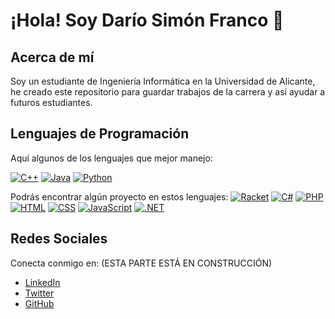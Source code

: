 # ¡Hola! Soy Darío Simón Franco 👋

## Acerca de mí
Soy un estudiante de Ingeniería Informática en la Universidad de Alicante, he creado este repositorio para guardar trabajos de la carrera y así ayudar a futuros estudiantes.

## Lenguajes de Programación
Aquí algunos de los lenguajes que mejor manejo:

[![C++](https://img.shields.io/badge/-C++-00599C?style=flat-square&logo=cplusplus&logoColor=white)](https://isocpp.org/)
[![Java](https://img.shields.io/badge/-Java-ED8B00?style=flat-square&logo=java&logoColor=white)](https://www.java.com/)
[![Python](https://img.shields.io/badge/-Python-3776AB?style=flat-square&logo=python&logoColor=white)](https://www.python.org/)

Podrás encontrar algún proyecto en estos lenguajes:
[![Racket](https://img.shields.io/badge/Racket-3C4F75?style=flat-square)](https://racket-lang.org/)
[![C#](https://img.shields.io/badge/C%23-239120?style=flat-square&logo=csharp&logoColor=white)](https://docs.microsoft.com/en-us/dotnet/csharp/)
[![PHP](https://img.shields.io/badge/PHP-777BB4?style=flat-square&logo=php&logoColor=white)](https://www.php.net/)
[![HTML](https://img.shields.io/badge/HTML-E34F26?style=flat-square&logo=html5&logoColor=white)](https://developer.mozilla.org/en-US/docs/Web/HTML)
[![CSS](https://img.shields.io/badge/CSS-1572B6?style=flat-square&logo=css3&logoColor=white)](https://developer.mozilla.org/en-US/docs/Web/CSS)
[![JavaScript](https://img.shields.io/badge/-JavaScript-F7DF1E?style=flat-square&logo=javascript&logoColor=black)](https://developer.mozilla.org/en-US/docs/Web/JavaScript)
[![.NET](https://img.shields.io/badge/.NET-512BD4?style=flat-square&logo=dotnet&logoColor=white)](https://dotnet.microsoft.com/)


<!-- Opcional: Puedes usar badges para hacerlo más visual, por ejemplo: -->
<!-- [![JavaScript](https://img.shields.io/badge/-JavaScript-black?style=flat-square&logo=javascript)](https://developer.mozilla.org/en-US/docs/Web/JavaScript) -->

## Redes Sociales
Conecta conmigo en: (ESTA PARTE ESTÁ EN CONSTRUCCIÓN)

- [LinkedIn](https://www.linkedin.com/in/tuusuario)  
- [Twitter](https://twitter.com/tuusuario)  
- [GitHub](https://github.com/DarioSF)

<!-- Agrega o modifica las redes que prefieras -->
